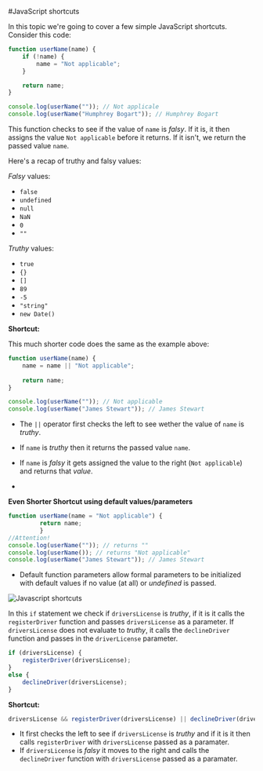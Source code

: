#JavaScript shortcuts

In this topic we're going to cover a few simple JavaScript shortcuts. Consider this code:

```javascript
function userName(name) {
	if (!name) {
		name = "Not applicable";
	}

	return name;
}

console.log(userName("")); // Not applicale
console.log(userName("Humphrey Bogart")); // Humphrey Bogart
```

This function checks to see if the value of `name` is _falsy_. If it is, it then assigns the value `Not applicable` before it returns. If it isn't, we return the passed value `name`.

Here's a recap of truthy and falsy values:

_Falsy_ values:

- `false`
- `undefined`
- `null`
- `NaN`
- `0`
- `""`

_Truthy_ values:

- `true`
- `{}`
- `[]`
- `89`
- `-5`
- `"string"`
- `new Date()`

**Shortcut:**

This much shorter code does the same as the example above:

```javascript
function userName(name) {
	name = name || "Not applicable";
	
	return name;
}

console.log(userName("")); // Not applicable
console.log(userName("James Stewart")); // James Stewart
```

- The `||` operator first checks the left to see wether the value of `name` is _truthy_.
- If `name` is _truthy_ then it returns the passed value `name`.
- If `name` is _falsy_ it gets assigned the value to the right (`Not applicable`) and returns that _value_. 

-
**Even Shorter Shortcut using default values/parameters**

```javascript
function userName(name = "Not applicable") {
         return name;
         }
//Attention!
console.log(userName("")); // returns ""
console.log(userName()); // returns "Not applicable"
console.log(userName("James Stewart")); // James Stewart
```
- Default function parameters allow formal parameters to be initialized with default values if no value (at all) or _undefined_ is passed.

![Javascript shortcuts](http://wersm.com/wp-content/uploads/2013/01/shortcut-keyboard-howztech.jpg)

In this `if` statement we check if `driversLicense` is _truthy_, if it is it calls the `registerDriver` function and passes `driversLicense` as a parameter. If `driversLicense` does not evaluate to _truthy_, it calls the `declineDriver` function and passes in the `driverLicense` parameter. 

```javascript
if (driversLicense) {
	registerDriver(driversLicense);
}
else {
	declineDriver(driversLicense);
}
```

**Shortcut:**

```javascript
driversLicense && registerDriver(driversLicense) || declineDriver(driversLicense);
```

- It first checks the left to see if `driversLicense` is _truthy_ and if it is it then calls `registerDriver` with `driversLicense` passed as a paramater. 
- If `driversLicense` is _falsy_ it moves to the right and calls the `declineDriver` function with `driversLicense` passed as a paramater.

